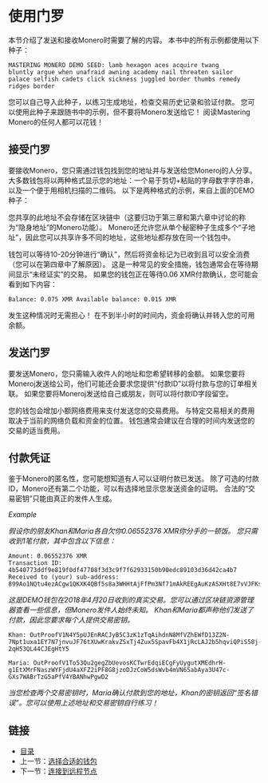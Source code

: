 # 使用门罗

本节介绍了发送和接收Monero时需要了解的内容。 本书中的所有示例都使用以下种子：

    MASTERING MONERO DEMO SEED: lamb hexagon aces acquire twang
    bluntly argue when unafraid awning academy nail threaten sailor
    palace selfish cadets click sickness juggled border thumbs remedy
    ridges border

您可以自己导入此种子，以练习生成地址，检查交易历史记录和验证付款。 您可以使用此种子来跟随书中的示例，但不要将Monero发送给它！ 阅读Mastering Monero的任何人都可以花钱！

## 接受门罗

要接收Monero，您只需通过钱包找到您的地址并与发送给您Moneroj的人分享。 大多数钱包将以两种格式显示您的地址：一个易于剪切+粘贴的字母数字字符串，以及一个便于用相机扫描的二维码。 以下是两种格式的示例，来自上面的DEMO种子：

您共享的此地址不会存储在区块链中（这要归功于第三章和第六章中讨论的称为“隐身地址”的Monero功能）。 Monero还允许您从单个秘密种子生成多个“子地址”，因此您可以共享许多不同的地址，这些地址都存放在同一个钱包中。

钱包可以等待10-20分钟进行“确认”，然后将资金标记为已收到且可以安全消费（您可以在第四章中了解原因）。 这是一种常见的安全措施，钱包通常会在等待期间显示“未经证实”的交易。 如果您的钱包正在等待0.06 XMR付款确认，您可能会看到如下内容：

`Balance: 0.075 XMR Available balance: 0.015 XMR`

发生这种情况时无需担心！ 在不到半小时的时间内，资金将确认并转入您的可用余额。

## 发送门罗

要发送Monero，您只需输入收件人的地址和您希望转移的金额。 如果您要将Moneroj发送给公司，他们可能还会要求您提供“付款ID”以将付款与您的订单相关联。 如果您要将Moneroj发送给自己或朋友，则可以将付款ID字段留空。

您的钱包会增加小额网络费用来支付发送您的交易费用。 与特定交易相关的费用取决于当前的网络负载和资金的位置。 钱包通常会建议在合理的时间内发送您的交易的适当费用。

## 付款凭证

鉴于Monero的匿名性，您可能想知道有人可以证明付款已发送。 除了可选的付款ID，Monero还有第二个功能，可以有选择地显示您发送资金的证明。 合法的“交易密钥”只能由真正的发件人生成。

*Example*

*假设你的朋友Khan和Maria各自欠你0.06552376 XMR你分手的一顿饭。 您只需收到1笔付款，其中包含以下信息：*

    Amount: 0.06552376 XMR
    Transaction ID: 4b540773ddf9e819f0df47708f3d3c9f7f62933150b90edc89103d36d42ca4b7
    Received to (your) sub-address: 899Ao1NQtu4ezACgw1QKXK4QBf5s8a3WHHtAjFfPm3Nf71mAkREEgAuKzASXHt8E7vVJFKsQJuvApBfu21WY9WN97Put8M5

*这是DEMO钱包在2018年4月20日收到的真实交易。您可以通过区块链资源管理器查看一些信息，但Monero发件人始终未知。 Khan和Maria都声称他们发送了付款，因此您要求每个人提供交易密钥。*

    Khan: OutProofV1N4Y5pUJEnRACJyB5C3zK1zTqAihdnN8MfVZhEWfD13Z2N-
    7Npt1uxa1EY7N7jnvuJF76tXUwKrakvZSxTj4Zux5SpavFb4X1jRcLAJ2b5hqviQPiS58j-
    2qH53QL44CJEgHtY5

    Maria: OutProofV1To53Qu2gegZbUevosKCTwrEdqiECgFyUygutXMEdhrH-
    g1EtXMrFNaszWYFjdU4aXFZ2iPF8G8jzoDJzCoW5dsWvb4mVN65abAya3U47c-
    GXs7WABrTzG5aPfV4YBANhwPgwD2

*当您检查两个交易密钥时，Maria确认付款到您的地址，Khan的密钥返回“签名错误”。您可以使用上述地址和交易密钥自行练习！*

## 链接

- [目录](directory.md)
- 上一节：[选择合适的钱包](02.3.md)
- 下一节：[连接到远程节点](02.5.md)
